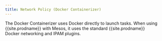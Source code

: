 ```yaml
---
title: Network Policy (Docker Containerizer)
---
```


The Docker Containerizer uses Docker directly to launch tasks.
When using {{site.prodname}} with Mesos, it uses the standard {{site.prodname}} Docker networking
and IPAM plugins.


